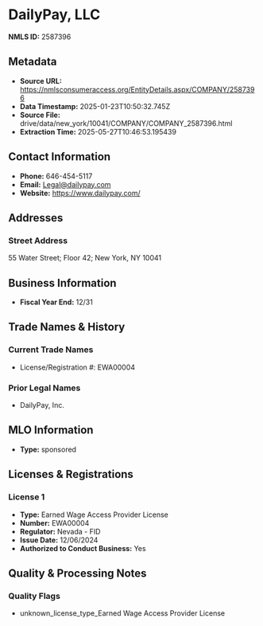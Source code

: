 # DailyPay, LLC

**NMLS ID:** 2587396

## Metadata
- **Source URL:** https://nmlsconsumeraccess.org/EntityDetails.aspx/COMPANY/2587396
- **Data Timestamp:** 2025-01-23T10:50:32.745Z
- **Source File:** drive/data/new_york/10041/COMPANY/COMPANY_2587396.html
- **Extraction Time:** 2025-05-27T10:46:53.195439

## Contact Information
- **Phone:** 646-454-5117
- **Email:** Legal@dailypay.com
- **Website:** https://www.dailypay.com/

## Addresses
### Street Address
55 Water Street; Floor 42; New York, NY 10041

## Business Information
- **Fiscal Year End:** 12/31

## Trade Names & History
### Current Trade Names
- License/Registration #: EWA00004

### Prior Legal Names
- DailyPay, Inc.

## MLO Information
- **Type:** sponsored

## Licenses & Registrations

### License 1
- **Type:** Earned Wage Access Provider License
- **Number:** EWA00004
- **Regulator:** Nevada - FID
- **Issue Date:** 12/06/2024
- **Authorized to Conduct Business:** Yes

## Quality & Processing Notes
### Quality Flags
- unknown_license_type_Earned Wage Access Provider License
